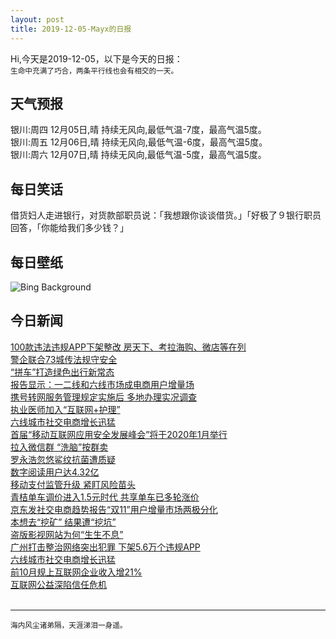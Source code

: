 ```yaml
---
layout: post
title: 2019-12-05-Mayx的日报
---
```


Hi,今天是2019-12-05，以下是今天的日报：<br><small>
生命中充满了巧合，两条平行线也会有相交的一天。</small><!--more-->
## 天气预报
银川:周四 12月05日,晴 持续无风向,最低气温-7度，最高气温5度。<br>银川:周五 12月06日,晴 持续无风向,最低气温-6度，最高气温5度。<br>银川:周六 12月07日,晴 持续无风向,最低气温-5度，最高气温5度。
## 每日笑话
借货妇人走进银行，对货款部职员说：「我想跟你谈谈借货。」「好极了９银行职员回答，「你能给我们多少钱？」
## 每日壁纸
![Bing Background](https://cn.bing.com/th?id=OHR.RhinosOxpecker_EN-US0144797285_1920x1080.jpg&rf=LaDigue_1920x1080.jpg&pid=hp "Two rhinos and an oxpecker bird in the Amakhala Game Reserve, South Africa (© Robert Harding World Imagery/Offset)")
## 今日新闻

[100款违法违规APP下架整改 房天下、考拉海购、微店等在列](http://it.people.com.cn/n1/2019/1205/c1009-31492089.html)   
[警企联合73城传法规守安全](http://it.people.com.cn/n1/2019/1205/c1009-31491441.html)   
[“拼车”打造绿色出行新常态](http://it.people.com.cn/n1/2019/1205/c1009-31491804.html)   
[报告显示：一二线和六线市场成电商用户增量场](http://it.people.com.cn/n1/2019/1205/c1009-31491369.html)   
[携号转网服务管理规定实施后 多地办理实况调查](http://it.people.com.cn/n1/2019/1205/c1009-31491223.html)   
[执业医师加入“互联网+护理”](http://it.people.com.cn/n1/2019/1205/c1009-31491266.html)   
[六线城市社交电商增长迅猛](http://it.people.com.cn/n1/2019/1205/c1009-31491284.html)   
[首届“移动互联网应用安全发展峰会”将于2020年1月举行](http://it.people.com.cn/n1/2019/1205/c1009-31491375.html)   
[拉入微信群 “洗脑”按群卖](http://it.people.com.cn/n1/2019/1205/c1009-31491073.html)   
[罗永浩忽悠鲨纹抗菌遭质疑](http://it.people.com.cn/n1/2019/1205/c1009-31490703.html)   
[数字阅读用户达4.32亿](http://it.people.com.cn/n1/2019/1205/c1009-31490687.html)   
[移动支付监管升级 紧盯风险苗头](http://it.people.com.cn/n1/2019/1205/c1009-31491210.html)   
[青桔单车调价进入1.5元时代 共享单车已多轮涨价](http://it.people.com.cn/n1/2019/1205/c1009-31491009.html)   
[京东发社交电商趋势报告“双11”用户增量市场两极分化](http://it.people.com.cn/n1/2019/1205/c1009-31490726.html)   
[本想去“挖矿” 结果遭“挖坑”](http://it.people.com.cn/n1/2019/1205/c1009-31491089.html)   
[盗版影视网站为何“生生不息”](http://it.people.com.cn/n1/2019/1205/c1009-31490722.html)   
[广州打击整治网络突出犯罪 下架5.6万个违规APP](http://it.people.com.cn/n1/2019/1205/c1009-31491080.html)   
[六线城市社交电商增长迅猛](http://it.people.com.cn/n1/2019/1205/c1009-31490704.html)   
[前10月规上互联网企业收入增21%](http://it.people.com.cn/n1/2019/1205/c1009-31490940.html)   
[互联网公益深陷信任危机](http://it.people.com.cn/n1/2019/1205/c1009-31491125.html)   
<br />

***

<small>海内风尘诸弟隔，天涯涕泪一身遥。</small>

